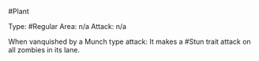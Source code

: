 #Plant 

Type: #Regular 
Area: n/a
Attack: n/a

When vanquished by a Munch type attack: It makes a #Stun trait attack on all zombies in its lane.